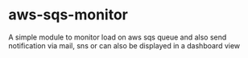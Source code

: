 # aws-sqs-monitor
A simple module to monitor load on aws sqs queue and also send notification via mail, sns or can also be displayed in a dashboard view
